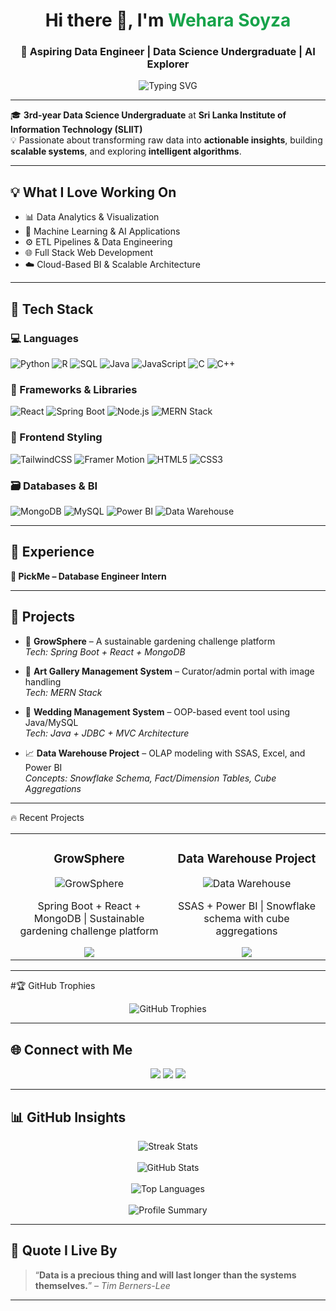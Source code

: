 <h1 align="center">Hi there 👋, I'm <span style="color:#16a34a;">Wehara Soyza</span></h1>
<h3 align="center">🚀 Aspiring Data Engineer | Data Science Undergraduate | AI Explorer</h3>

<p align="center">
  <img src="https://readme-typing-svg.demolab.com?font=Fira+Code&weight=500&size=22&pause=1000&center=true&vCenter=true&width=500&lines=SLIIT+Data+Science+Undergraduate;Data+Engineering+%7C+ML+Explorer+%7C+Full+Stack+Developer" alt="Typing SVG" />
</p>

---

🎓 **3rd-year Data Science Undergraduate** at **Sri Lanka Institute of Information Technology (SLIIT)**  
💡 Passionate about transforming raw data into **actionable insights**, building **scalable systems**, and exploring **intelligent algorithms**.

---

## 💡 What I Love Working On
- 📊 Data Analytics & Visualization  
- 🧠 Machine Learning & AI Applications  
- ⚙️ ETL Pipelines & Data Engineering  
- 🌐 Full Stack Web Development  
- ☁️ Cloud-Based BI & Scalable Architecture  

---

## 🧰 Tech Stack

### 💻 Languages
![Python](https://img.shields.io/badge/Python-3776AB?style=for-the-badge&logo=python&logoColor=white)
![R](https://img.shields.io/badge/R-276DC3?style=for-the-badge&logo=r&logoColor=white)
![SQL](https://img.shields.io/badge/SQL-336791?style=for-the-badge&logo=postgresql&logoColor=white)
![Java](https://img.shields.io/badge/Java-ED8B00?style=for-the-badge&logo=java&logoColor=white)
![JavaScript](https://img.shields.io/badge/JavaScript-F7DF1E?style=for-the-badge&logo=javascript&logoColor=black)
![C](https://img.shields.io/badge/C-00599C?style=for-the-badge&logo=c&logoColor=white)
![C++](https://img.shields.io/badge/C%2B%2B-004482?style=for-the-badge&logo=cplusplus&logoColor=white)

### 🚀 Frameworks & Libraries
![React](https://img.shields.io/badge/React-20232A?style=for-the-badge&logo=react&logoColor=61DAFB)
![Spring Boot](https://img.shields.io/badge/SpringBoot-6DB33F?style=for-the-badge&logo=spring-boot&logoColor=white)
![Node.js](https://img.shields.io/badge/Node.js-339933?style=for-the-badge&logo=nodedotjs&logoColor=white)
![MERN Stack](https://img.shields.io/badge/MERN-3C3C3C?style=for-the-badge&logo=mongodb&logoColor=white)

### 🎨 Frontend Styling
![TailwindCSS](https://img.shields.io/badge/TailwindCSS-38B2AC?style=for-the-badge&logo=tailwind-css&logoColor=white)
![Framer Motion](https://img.shields.io/badge/Framer--Motion-0055FF?style=for-the-badge&logo=framer&logoColor=white)
![HTML5](https://img.shields.io/badge/HTML5-E34F26?style=for-the-badge&logo=html5&logoColor=white)
![CSS3](https://img.shields.io/badge/CSS3-1572B6?style=for-the-badge&logo=css3&logoColor=white)

### 🗃️ Databases & BI
![MongoDB](https://img.shields.io/badge/MongoDB-4EA94B?style=for-the-badge&logo=mongodb&logoColor=white)
![MySQL](https://img.shields.io/badge/MySQL-005C84?style=for-the-badge&logo=mysql&logoColor=white)
![Power BI](https://img.shields.io/badge/PowerBI-F2C811?style=for-the-badge&logo=powerbi&logoColor=black)
![Data Warehouse](https://img.shields.io/badge/Data%20Warehouse-673ab7?style=for-the-badge&logo=data&logoColor=white)

---

## 🧪 Experience

**🔹 PickMe – Database Engineer Intern**  


---

## 💼 Projects

- 🌿 **GrowSphere** – A sustainable gardening challenge platform  
  _Tech: Spring Boot + React + MongoDB_

- 🎨 **Art Gallery Management System** – Curator/admin portal with image handling  
  _Tech: MERN Stack_

- 💍 **Wedding Management System** – OOP-based event tool using Java/MySQL  
  _Tech: Java + JDBC + MVC Architecture_

- 📈 **Data Warehouse Project** – OLAP modeling with SSAS, Excel, and Power BI  
  _Concepts: Snowflake Schema, Fact/Dimension Tables, Cube Aggregations_

---

🔥 Recent Projects
<table> <tr> <td width="50%"> <h3 align="center">GrowSphere</h3> <div align="center"> <img src="https://via.placeholder.com/400x225/16a34a/ffffff?text=Sustainable+Gardening+Platform" alt="GrowSphere" /> <p>Spring Boot + React + MongoDB | Sustainable gardening challenge platform</p> <a href="#"><img src="https://img.shields.io/badge/View_Project-16a34a?style=for-the-badge" /></a> </div> </td> <td width="50%"> <h3 align="center">Data Warehouse Project</h3> <div align="center"> <img src="https://via.placeholder.com/400x225/2563eb/ffffff?text=OLAP+Data+Modeling" alt="Data Warehouse" /> <p>SSAS + Power BI | Snowflake schema with cube aggregations</p> <a href="#"><img src="https://img.shields.io/badge/View_Project-2563eb?style=for-the-badge" /></a> </div> </td> </tr> </table>


 ---

#🏆 GitHub Trophies
<p align="center"> <img src="https://github-profile-trophy.vercel.app/?username=weharaSliit&theme=onedark&no-frame=true&row=2&column=4&margin-w=15&margin-h=15" alt="GitHub Trophies" /> </p>

---

## 🌐 Connect with Me

<p align="center">
  <a href="https://wehara-soyza.vercel.app/" target="_blank"><img src="https://img.shields.io/badge/Portfolio-16a34a?style=for-the-badge&logo=vercel&logoColor=white"/></a>
  <a href="mailto:soyzawehara@gmail.com"><img src="https://img.shields.io/badge/Gmail-D14836?style=for-the-badge&logo=gmail&logoColor=white"/></a>
  <a href="https://www.linkedin.com/in/wehara-soyza-596717322"><img src="https://img.shields.io/badge/LinkedIn-0077B5?style=for-the-badge&logo=linkedin&logoColor=white"/></a>
</p>

---

## 📊 GitHub Insights

<p align="center">
  <img src="https://github-readme-streak-stats.herokuapp.com/?user=weharaSliit&theme=tokyonight&hide_border=true" alt="Streak Stats" />
  <br><br>
  <img src="https://github-readme-stats.vercel.app/api?username=weharaSliit&show_icons=true&theme=tokyonight&hide_border=true&include_all_commits=true&count_private=true" alt="GitHub Stats"/>
  <br><br>
  <img src="https://github-readme-stats.vercel.app/api/top-langs/?username=weharaSliit&layout=compact&theme=tokyonight&hide_border=true" alt="Top Languages"/>
  <br><br>
  <img src="https://github-profile-summary-cards.vercel.app/api/cards/profile-details?username=weharaSliit&theme=tokyonight" alt="Profile Summary" />
</p>

---

## 💬 Quote I Live By  

> “**Data is a precious thing and will last longer than the systems themselves.**” – *Tim Berners-Lee*

---

